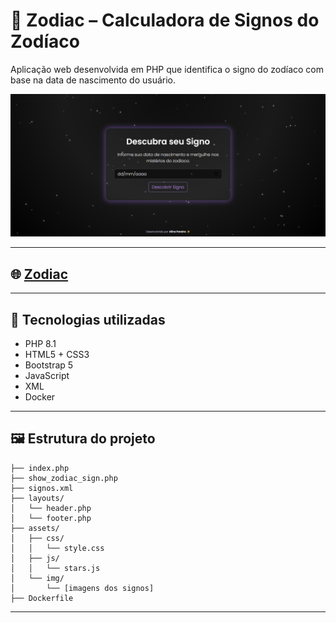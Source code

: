 # 🌌 Zodiac – Calculadora de Signos do Zodíaco

Aplicação web desenvolvida em PHP que identifica o signo do zodíaco com base na data de nascimento do usuário.


<p align="center">
  <img src="assets/img/captura-home.png" alt="Preview da Home" width="600">
</p>

---
## 🌐 [Zodiac](https://zodiac-38d1.onrender.com/index.php)
---
## 🔧 Tecnologias utilizadas

- PHP 8.1
- HTML5 + CSS3
- Bootstrap 5
- JavaScript 
- XML 
- Docker

---
## 🖼️ Estrutura do projeto

```
├── index.php
├── show_zodiac_sign.php
├── signos.xml
├── layouts/
│   └── header.php
│   └── footer.php
├── assets/
│   ├── css/
│   │   └── style.css
│   ├── js/
│   │   └── stars.js
│   └── img/
│       └── [imagens dos signos]
├── Dockerfile
```

---







